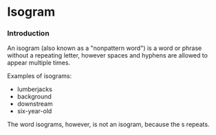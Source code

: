 # Isogram

### Introduction


An isogram (also known as a "nonpattern word") is a word or phrase without a repeating letter, however spaces and hyphens are allowed to appear multiple times.

Examples of isograms:

* lumberjacks
* background
* downstream
* six-year-old
  
The word isograms, however, is not an isogram, because the s repeats.